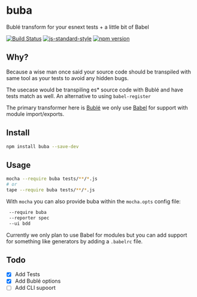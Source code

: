 # buba
Bublé transform for your esnext tests + a little bit of Babel

[![Build Status](https://travis-ci.org/davidchase/buba.svg?branch=master)](https://travis-ci.org/davidchase/buba) [![js-standard-style](https://img.shields.io/badge/code%20style-standard-brightgreen.svg)](http://standardjs.com/)
[![npm version](https://img.shields.io/npm/v/buba.svg)](https://www.npmjs.com/package/buba)

## Why?
Because a wise man once said your source code should be transpiled with same tool as your tests to avoid any hidden bugs.

The usecase would be transpiling es* source code with Bublé and have tests match as well. An alternative to using `babel-register`

The primary transformer here is [Bublé](buble.surge.sh/#) we only use [Babel](babeljs.io) for support with module import/exports.


## Install

```sh
npm install buba --save-dev
```

## Usage

```sh
mocha --require buba tests/**/*.js
# or
tape --require buba tests/**/*.js
```

With `mocha` you can also provide buba within the `mocha.opts` config file:

```sh
 --require buba
 --reporter spec
 --ui bdd
```

Currently we only plan to use Babel for modules but you can add support for something like generators by adding a `.babelrc` file.


## Todo
- [x] Add Tests
- [x] Add Bublé options
- [ ] Add CLI supoort
